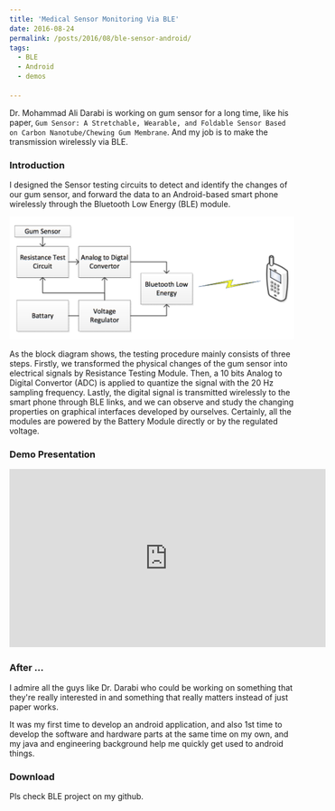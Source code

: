 ```yaml
---
title: 'Medical Sensor Monitoring Via BLE'
date: 2016-08-24
permalink: /posts/2016/08/ble-sensor-android/
tags:
  - BLE
  - Android
  - demos

---
```


Dr. Mohammad Ali Darabi is working on gum sensor for a long time, like his paper, `Gum Sensor: A Stretchable, Wearable, and Foldable Sensor Based on Carbon Nanotube/Chewing Gum Membrane`. And my job is to make the transmission wirelessly via BLE.

### Introduction

I designed the Sensor testing circuits to detect and identify the changes of our gum sensor, and forward the data to an Android-based smart phone wirelessly through the Bluetooth Low Energy (BLE) module. 

![ble-block-diagram](/files/demos/sensor_ble/ble-block-diagram.png)

As the block diagram shows, the testing procedure mainly consists of three steps. Firstly, we transformed the physical changes of the gum sensor into electrical signals by Resistance Testing Module. Then, a 10 bits Analog to Digital Convertor (ADC)  is applied to quantize the signal with the 20 Hz sampling frequency. Lastly, the digital signal is transmitted wirelessly to the smart phone through BLE links, and we can observe and study the changing properties on graphical interfaces developed by ourselves. Certainly, all the modules are powered by the Battery Module directly or by the regulated voltage. 

### Demo Presentation

<iframe width="560" height="315" src="https://www.youtube.com/embed/khnSpNPSujc" frameborder="0" allowfullscreen></iframe>

### After ...

I admire all the guys like Dr. Darabi who could be working on something that they're really interested in and something that really matters instead of just paper works. 

It was my first time to develop an android application, and also 1st time to develop the software and hardware parts at the same time on my own, and my java and engineering background help me quickly get used to android things.

### Download

Pls check BLE project on my github.